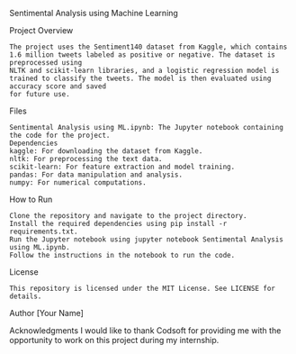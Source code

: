 Sentimental Analysis using Machine Learning

Project Overview

    The project uses the Sentiment140 dataset from Kaggle, which contains 1.6 million tweets labeled as positive or negative. The dataset is preprocessed using 
    NLTK and scikit-learn libraries, and a logistic regression model is trained to classify the tweets. The model is then evaluated using accuracy score and saved 
    for future use.

Files

    Sentimental Analysis using ML.ipynb: The Jupyter notebook containing the code for the project.
    Dependencies
    kaggle: For downloading the dataset from Kaggle.
    nltk: For preprocessing the text data.
    scikit-learn: For feature extraction and model training.
    pandas: For data manipulation and analysis.
    numpy: For numerical computations.
How to Run

    Clone the repository and navigate to the project directory.
    Install the required dependencies using pip install -r requirements.txt.
    Run the Jupyter notebook using jupyter notebook Sentimental Analysis using ML.ipynb.
    Follow the instructions in the notebook to run the code.
    
License

    This repository is licensed under the MIT License. See LICENSE for details.

Author
[Your Name]

Acknowledgments
I would like to thank Codsoft for providing me with the opportunity to work on this project during my internship.
